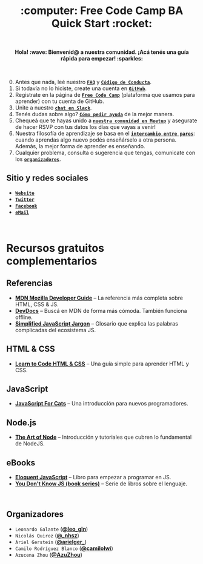 <h1 align="center">
  <br>
    :computer: Free Code Camp BA Quick Start :rocket:
  <br>
</h1>

<br>
  <p align="center">
    <strong>Hola! :wave: Bienvenid@ a nuestra comunidad. ¡Acá tenés una guía rápida para empezar! :sparkles:</strong>
  </p>
<br>

0. Antes que nada, leé nuestro **[`FAQ`](https://freecodecampba.org/faq/)** y **[`Código de Conducta`](https://freecodecampba.org/codigo/)**.
1. Si todavía no lo hiciste, create una cuenta en **[`GitHub`](https://github.com/)**.
2. Registrate en la página de **[`Free Code Camp`](https://www.freecodecamp.com/)** (plataforma que usamos para aprender) con tu cuenta de GitHub.
3. Unite a nuestro **[`chat en Slack`](https://freecodecampba.org/chat)**.
4. Tenés dudas sobre algo? **[`Cómo pedir ayuda`](https://forum.freecodecamp.com/t/how-to-get-help-when-you-are-stuck/19514)** de la mejor manera.
5. Chequeá que te hayas unido a **[`nuestra comunidad en Meetup`](https://www.meetup.com/FreeCodeCampBA)** y asegurate de hacer RSVP con tus datos los días que vayas a venir!
6. Nuestra filosofía de aprendizaje se basa en el **[`intercambio entre pares`](https://en.wikipedia.org/wiki/Peer_learning)**: cuando aprendas algo nuevo podés enseñárselo a otra persona. Además, la mejor forma de aprender es enseñando.
7. Cualquier problema, consulta o sugerencia que tengas, comunicate con los **[`organizadores`](https://github.com/FreeCodeCampBA/quick-start#organizadores)**.

## Sitio y redes sociales

- **[`Website`](https://freecodecampba.org)**  
- **[`Twitter`](https://twitter.com/FreeCodeCampBA)**  
- **[`Facebook`](https://www.facebook.com/groups/free.code.camp.buenos.aires/)**  
- **[`eMail`](mailto:freecodecampba@gmail.com)**  

<br>

# Recursos gratuitos complementarios

## Referencias

- **[MDN Mozilla Developer Guide](https://developer.mozilla.org/en-US/)** – La referencia más completa sobre HTML, CSS & JS.
- **[DevDocs](http://devdocs.io/javascript)** – Buscá en MDN de forma más cómoda. También funciona offline.
- **[Simplified JavaScript Jargon](http://jargon.js.org)** – Glosario que explica las palabras complicadas del ecosistema JS.

## HTML & CSS

- **[Learn to Code HTML & CSS](https://internetingishard.com/html-and-css/)** – Una guía simple para aprender HTML y CSS.

## JavaScript

- **[JavaScript For Cats](http://jsforcats.com/)** – Una introducción para nuevos programadores.

## Node.js

- **[The Art of Node](https://github.com/maxogden/art-of-node#readme)** – Introducción y tutoriales que cubren lo fundamental de NodeJS.

## eBooks

- **[Eloquent JavaScript](http://eloquentjavascript.net)** – Libro para empezar a programar en JS.
- **[You Don't Know JS (book series)](https://github.com/getify/You-Dont-Know-JS)** – Serie de libros sobre el lenguaje.

<br>

## Organizadores

- `Leonardo Galante` (**[@leo_gln](https://twitter.com/leo_gln)**)
- `Nicolás Quiroz` (**[@_nhsz](https://twitter.com/_nhsz)**)
- `Ariel Gerstein` (**[@arielger_](https://twitter.com/arielger_)**)
- `Camilo Rodríguez Blanco` (**[@camilolwi](https://twitter.com/Camilolwi)**)
- `Azucena Zhou` (**[@AzuZhou](https://twitter.com/AzuZhou)**)
